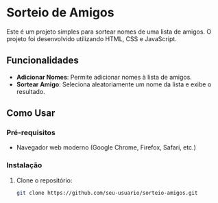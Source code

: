 # Sorteio de Amigos

Este é um projeto simples para sortear nomes de uma lista de amigos. O projeto foi desenvolvido utilizando HTML, CSS e JavaScript.

## Funcionalidades

- **Adicionar Nomes**: Permite adicionar nomes à lista de amigos.
- **Sortear Amigo**: Seleciona aleatoriamente um nome da lista e exibe o resultado.

## Como Usar

### Pré-requisitos

- Navegador web moderno (Google Chrome, Firefox, Safari, etc.)

### Instalação

1. Clone o repositório:
   ```bash
   git clone https://github.com/seu-usuario/sorteio-amigos.git
